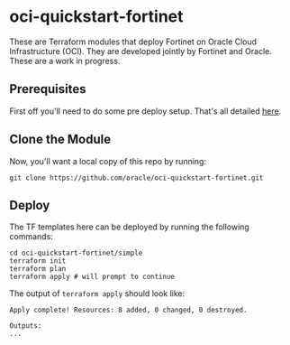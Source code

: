 # oci-quickstart-fortinet

These are Terraform modules that deploy Fortinet on Oracle Cloud Infrastructure (OCI). They are developed jointly by Fortinet and Oracle.  These are a work in progress.

## Prerequisites
First off you'll need to do some pre deploy setup.  That's all detailed [here](https://github.com/oracle/oci-quickstart-prerequisites).

## Clone the Module
Now, you'll want a local copy of this repo by running:

    git clone https://github.com/oracle/oci-quickstart-fortinet.git

## Deploy
The TF templates here can be deployed by running the following commands:
```
cd oci-quickstart-fortinet/simple
terraform init
terraform plan
terraform apply # will prompt to continue
```

The output of `terraform apply` should look like:
```
Apply complete! Resources: 8 added, 0 changed, 0 destroyed.

Outputs:
...
```
